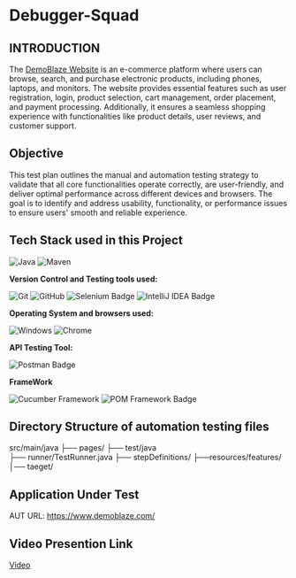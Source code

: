 # Debugger-Squad
## INTRODUCTION
The [DemoBlaze Website](https://www.demoblaze.com/index.html "Visit DemoBlaze")
is an e-commerce platform where users can browse, search, and purchase electronic products, including phones, laptops, and monitors. The website provides essential features such as user registration, login, product selection, cart management, order placement, and payment processing. Additionally, it ensures a seamless shopping experience with functionalities like product details, user reviews, and customer support.

## Objective
This test plan outlines the manual and automation testing strategy to validate that all core functionalities operate correctly, are user-friendly, and deliver optimal performance across different devices and browsers. The goal is to identify and address usability, functionality, or performance issues to ensure users' smooth and reliable experience.

## Tech Stack used in this Project

<img alt="Java" src="https://img.shields.io/badge/Java-007396?logo=java&logoColor=white&style=flat" />
<img alt="Maven" src="https://img.shields.io/badge/Maven-C71A36?logo=apache-maven&logoColor=white&style=flat" />

**Version Control and Testing tools used:**

<img alt="Git" src="https://img.shields.io/badge/Git-F05032?logo=git&logoColor=white&style=flat" />
<img alt="GitHub" src="https://img.shields.io/badge/GitHub-181717?logo=github&logoColor=white&style=flat" />
<img src="https://img.shields.io/badge/Selenium-green?style=flat&logo=selenium&logoColor=white" alt="Selenium Badge">
<img src="https://img.shields.io/badge/IDE-IntelliJ-blue?style=flat&logo=intellijidea&logoColor=white" alt="IntelliJ IDEA Badge">

**Operating System and browsers used:**

<img alt="Windows" src="https://img.shields.io/badge/Windows-00ADEF?logo=windows&logoColor=white&style=flat" />
<img alt="Chrome" src="https://img.shields.io/badge/Chrome-4285F4?logo=google-chrome&logoColor=white&style=flat" />

**API Testing Tool:**

<img src="https://img.shields.io/badge/Postman-orange?style=flat&logo=postman&logoColor=white" alt="Postman Badge">

**FrameWork**

<img src="https://img.shields.io/badge/Cucumber-green?logo=cucumber&logoColor=white&style=flat" alt="Cucumber Framework">
<img src="https://img.shields.io/badge/POM%20Framework-White?style=flat&logo=java&logoColor=white" alt="POM Framework Badge">

## Directory Structure of automation testing files
src/main/java
├── pages/
├── test/java   
├── runner/TestRunner.java
├── stepDefinitions/
├──resources/features/
│── taeget/

## Application Under Test 

AUT URL: https://www.demoblaze.com/

## Video Presention Link

[Video](https://drive.google.com/file/d/1bZ6hWeJNnl-0MlA3zOq8-CWZgX35asLF/view)














